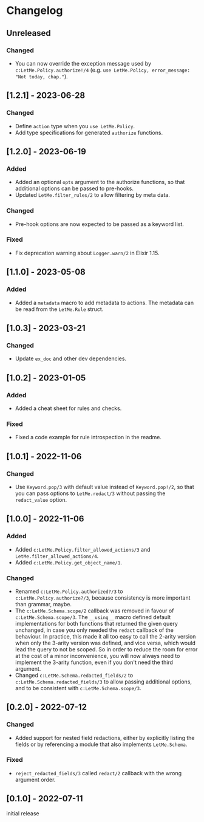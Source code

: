 # Changelog

## Unreleased

### Changed

- You can now override the exception message used by
  `c:LetMe.Policy.authorize!/4` (e.g.
  `use LetMe.Policy, error_message: "Not today, chap."`).

## [1.2.1] - 2023-06-28

### Changed

- Define `action` type when you `use LetMe.Policy`.
- Add type specifications for generated `authorize` functions.

## [1.2.0] - 2023-06-19

### Added

- Added an optional `opts` argument to the authorize functions, so that
  additional options can be passed to pre-hooks.
- Updated `LetMe.filter_rules/2` to allow filtering by meta data.

### Changed

- Pre-hook options are now expected to be passed as a keyword list.

### Fixed

- Fix deprecation warning about `Logger.warn/2` in Elixir 1.15.

## [1.1.0] - 2023-05-08

### Added

- Added a `metadata` macro to add metadata to actions. The metadata can be read
  from the `LetMe.Rule` struct.

## [1.0.3] - 2023-03-21

### Changed

- Update `ex_doc` and other dev dependencies.

## [1.0.2] - 2023-01-05

### Added

- Added a cheat sheet for rules and checks.

### Fixed

- Fixed a code example for rule introspection in the readme.

## [1.0.1] - 2022-11-06

### Changed

- Use `Keyword.pop/3` with default value instead of `Keyword.pop!/2`, so that
  you can pass options to `LetMe.redact/3` without passing the `redact_value`
  option.

## [1.0.0] - 2022-11-06

### Added

- Added `c:LetMe.Policy.filter_allowed_actions/3` and
  `LetMe.filter_allowed_actions/4`.
- Added `c:LetMe.Policy.get_object_name/1`.

### Changed

- Renamed `c:LetMe.Policy.authorized?/3` to `c:LetMe.Policy.authorize?/3`,
  because consistency is more important than grammar, maybe.
- The `c:LetMe.Schema.scope/2` callback was removed in favour of
  `c:LetMe.Schema.scope/3`. The `__using__` macro defined default
  implementations for both functions that returned the given query unchanged, in
  case you only needed the `redact` callback of the behaviour. In practice, this
  made it all too easy to call the 2-arity version when only the 3-arity
  version was defined, and vice versa, which would lead the query to not be
  scoped. So in order to reduce the room for error at the cost of a minor
  inconvenience, you will now always need to implement the 3-arity function,
  even if you don't need the third argument.
- Changed `c:LetMe.Schema.redacted_fields/2` to
  `c:LetMe.Schema.redacted_fields/3` to allow passing additional options, and to
  be consistent with `c:LetMe.Schema.scope/3`.

## [0.2.0] - 2022-07-12

### Changed

- Added support for nested field redactions, either by explicitly listing the
  fields or by referencing a module that also implements `LetMe.Schema`.

### Fixed

- `reject_redacted_fields/3` called `redact/2` callback with the wrong argument
  order.

## [0.1.0] - 2022-07-11

initial release
